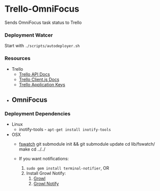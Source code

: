 Trello-OmniFocus
================

Sends OmniFocus task status to Trello

### Deployment Watcer ###

Start with ```./scripts/autodeployer.sh```

### Resources ###

- Trello
   - [Trello API Docs](https://trello.com/docs/api/index.html)
   - [Trello Client.js Docs](https://trello.com/docs/gettingstarted/clientjs.html)
   - [Trello Application Keys](https://trello.com/1/appKey/generate)
- OmniFocus
   - 
   
   
   
### Deployment Dependencies ###

- Linux
   - inotify-tools - ```apt-get install inotify-tools```
- OSX
   - [fswatch](https://github.com/alandipert/fswatch)
      git submodule init && git submodule update
      cd lib/fswatch/
      make
      cd ../../
      
      
    - If you want notifications:
       1. ```sudo gem install terminal-notifier```, OR
       2. Install Growl Notify:
          1. [Growl](https://itunes.apple.com/us/app/growl/id467939042?mt=12&ign-mpt=uo%3D4)
          1. [Growl Notify](http://growl.cachefly.net/GrowlNotify-2.1.zip)